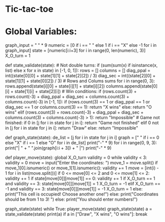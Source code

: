 # Tic-tac-toe
# Global Variables:
graph_input = " " * 9
numeric = [0 if i == " " else 1 if i == "X" else -1 for i in graph_input]
state = [numeric[i:i+3] for i in range(0, len(numeric), 3)]
X_O_turn = 1


def state_validate(state):
    # Not double turns:
    if (sum(sum(x) if isinstance(x, list)
            else x for x in state) in [-1, 0, 1]):
        rows = []
        columns = []
        diag_ppal = int((state[0][0] + state[1][1] + state[2][2]) / 3)
        diag_sec = int((state[2][0] + state[1][1] + state[0][2]) / 3)
        # Rows and Colums sums
        for i in range(0, 3):
            rows.append(state[i][0] + state[i][1] + state[i][2])
            columns.append(state[0][i] + state[1][i] + state[2][i])
        # Win conditions:
        if (rows.count(3) + rows.count(-3) + diag_ppal + diag_sec +
                columns.count(3) + columns.count(-3) in [-1, 1]):
            if (rows.count(3) == 1 or diag_ppal == 1 or diag_sec == 1 or
                    columns.count(3) == 1):
                return "X wins"
            else:
                return "O wins"
        elif (rows.count(3) + rows.count(-3) + diag_ppal + diag_sec
                + columns.count(3) + columns.count(-3) > 1):
            return "Impossible"
        # Game not finished:
        if 0 in [j for i in state for j in i]:
            return "Game not finished"
        elif 0 not in [j for i in state for j in i]:
            return "Draw"
    else:
        return "Impossible"


def graph_state(state):
    de_list = [j for i in state for j in i]
    graph = [" " if i == 0 else "X" if i == 1 else "O" for i in de_list]
    print("-" * 9)
    for i in range(0, 9, 3):
        print("| " + " ".join(graph[i:i + 3]) + " |")
    print("-" * 9)


def player_move(state):
    global X_O_turn
    validity = 0
    while validity < 3:
        validity = 0
        move = input("Enter the coordinates: ")
        move_1 = move.split()
        if move_1[0].isnumeric() or move_1[1].isnumeric():
            validity += 1
            move = [int(i) - 1 for i in list(move.split())]
            if 0 <= move[0] <= 2 and 0 <= move[1] <= 2:
                validity += 1
                if state[move[0]][move[1]] == 0:
                    validity += 1
                    if X_O_turn == 1 and validity == 3:
                        state[move[0]][move[1]] = 1
                        X_O_turn = -1
                    elif X_O_turn == -1 and validity == 3:
                        state[move[0]][move[1]] = -1
                        X_O_turn = 1
                else:
                    print("This cell is occupied! Choose another one!")
            else:
                print("Coordinates should be from 1 to 3! ")
        else:
            print("You should enter numbers!")


graph_state(state)
while True:
    player_move(state)
    graph_state(state)
    a = state_validate(state)
    print(a)
    if a in ["Draw", "X wins", "O wins"]:
        break
